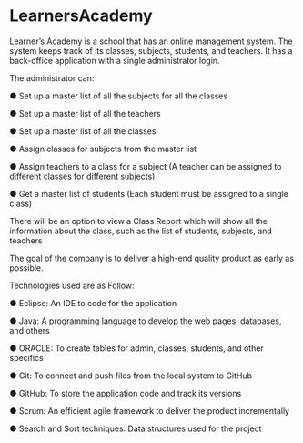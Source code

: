 # LearnersAcademy

Learner’s Academy is a school that has an online management system. The system keeps track of its classes, subjects, students, and teachers. It has a back-office application with a single administrator login.

 

The administrator can:

● Set up a master list of all the subjects for all the classes

● Set up a master list of all the teachers

● Set up a master list of all the classes

● Assign classes for subjects from the master list

● Assign teachers to a class for a subject (A teacher can be assigned to different classes for different subjects)

● Get a master list of students (Each student must be assigned to a single class)

     

There will be an option to view a Class Report which will show all the information about the class, such as the list of students, subjects, and teachers
     
The goal of the company is to deliver a high-end quality product as early as possible. 

Technologies used are as Follow:

● Eclipse: An IDE to code for the application 

● Java: A programming language to develop the web pages, databases, and others

● ORACLE: To create tables for admin, classes, students, and other specifics

● Git: To connect and push files from the local system to GitHub 

● GitHub: To store the application code and track its versions

● Scrum: An efficient agile framework to deliver the product incrementally 

● Search and Sort techniques: Data structures used for the project 

 
